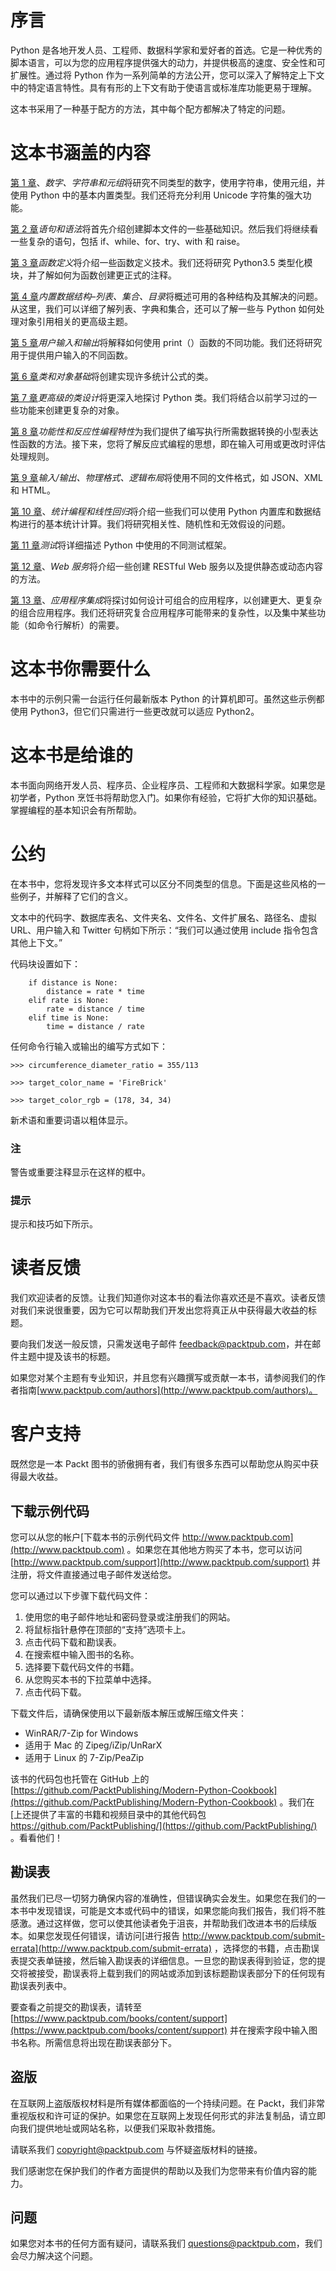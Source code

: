 # 序言

Python 是各地开发人员、工程师、数据科学家和爱好者的首选。它是一种优秀的脚本语言，可以为您的应用程序提供强大的动力，并提供极高的速度、安全性和可扩展性。通过将 Python 作为一系列简单的方法公开，您可以深入了解特定上下文中的特定语言特性。具有有形的上下文有助于使语言或标准库功能更易于理解。

这本书采用了一种基于配方的方法，其中每个配方都解决了特定的问题。

# 这本书涵盖的内容

[第 1 章](01.html#page "Chapter 1. Numbers, Strings, and Tuples")、*数字、字符串和元组*将研究不同类型的数字，使用字符串，使用元组，并使用 Python 中的基本内置类型。我们还将充分利用 Unicode 字符集的强大功能。

[第 2 章](02.html#page "Chapter 2. Statements and Syntax")*语句和语法*将首先介绍创建脚本文件的一些基础知识。然后我们将继续看一些复杂的语句，包括 if、while、for、try、with 和 raise。

[第 3 章](03.html#page "Chapter 3. Function Definitions")*函数定义*将介绍一些函数定义技术。我们还将研究 Python3.5 类型化模块，并了解如何为函数创建更正式的注释。

[第 4 章](04.html#page "Chapter 4. Built-in Data Structures – list, set, dict")*内置数据结构–列表、集合、目录*将概述可用的各种结构及其解决的问题。从这里，我们可以详细了解列表、字典和集合，还可以了解一些与 Python 如何处理对象引用相关的更高级主题。

[第 5 章](05.html#page "Chapter 5. User Inputs and Outputs")*用户输入和输出*将解释如何使用 print（）函数的不同功能。我们还将研究用于提供用户输入的不同函数。

[第 6 章](06.html#page "Chapter 6. Basics of Classes and Objects")*类和对象基础*将创建实现许多统计公式的类。

[第 7 章](07.html#page "Chapter 7. More Advanced Class Design")*更高级的类设计*将更深入地探讨 Python 类。我们将结合以前学习过的一些功能来创建更复杂的对象。

[第 8 章](08.html#page "Chapter 8. Functional and Reactive Programming Features")*功能性和反应性编程特性*为我们提供了编写执行所需数据转换的小型表达性函数的方法。接下来，您将了解反应式编程的思想，即在输入可用或更改时评估处理规则。

[第 9 章](09.html#page "Chapter 9. Input/Output, Physical Format, and Logical Layout")*输入/输出、物理格式、逻辑布局*将使用不同的文件格式，如 JSON、XML 和 HTML。

[第 10 章](10.html#page "Chapter 10. Statistical Programming and Linear Regression")、*统计编程和线性回归*将介绍一些我们可以使用 Python 内置库和数据结构进行的基本统计计算。我们将研究相关性、随机性和无效假设的问题。

[第 11 章](11.html#page "Chapter 11. Testing")*测试*将详细描述 Python 中使用的不同测试框架。

[第 12 章](12.html#page "Chapter 12. Web Services")、*Web 服务*将介绍一些创建 RESTful Web 服务以及提供静态或动态内容的方法。

[第 13 章](13.html#page "Chapter 13. Application Integration")、*应用程序集成*将探讨如何设计可组合的应用程序，以创建更大、更复杂的组合应用程序。我们还将研究复合应用程序可能带来的复杂性，以及集中某些功能（如命令行解析）的需要。

# 这本书你需要什么

本书中的示例只需一台运行任何最新版本 Python 的计算机即可。虽然这些示例都使用 Python3，但它们只需进行一些更改就可以适应 Python2。

# 这本书是给谁的

本书面向网络开发人员、程序员、企业程序员、工程师和大数据科学家。如果您是初学者，Python 烹饪书将帮助您入门。如果你有经验，它将扩大你的知识基础。掌握编程的基本知识会有所帮助。

# 公约

在本书中，您将发现许多文本样式可以区分不同类型的信息。下面是这些风格的一些例子，并解释了它们的含义。

文本中的代码字、数据库表名、文件夹名、文件名、文件扩展名、路径名、虚拟 URL、用户输入和 Twitter 句柄如下所示：“我们可以通过使用 include 指令包含其他上下文。”

代码块设置如下：

```
    if distance is None:
        distance = rate * time
    elif rate is None:
        rate = distance / time
    elif time is None:
        time = distance / rate
```

任何命令行输入或输出的编写方式如下：

```
>>> circumference_diameter_ratio = 355/113

>>> target_color_name = 'FireBrick'

>>> target_color_rgb = (178, 34, 34)

```

新术语和重要词语以粗体显示。

### 注

警告或重要注释显示在这样的框中。

### 提示

提示和技巧如下所示。

# 读者反馈

我们欢迎读者的反馈。让我们知道你对这本书的看法你喜欢还是不喜欢。读者反馈对我们来说很重要，因为它可以帮助我们开发出您将真正从中获得最大收益的标题。

要向我们发送一般反馈，只需发送电子邮件 feedback@packtpub.com，并在邮件主题中提及该书的标题。

如果您对某个主题有专业知识，并且您有兴趣撰写或贡献一本书，请参阅我们的作者指南[www.packtpub.com/authors](http://www.packtpub.com/authors)。

# 客户支持

既然您是一本 Packt 图书的骄傲拥有者，我们有很多东西可以帮助您从购买中获得最大收益。

## 下载示例代码

您可以从您的帐户[下载本书的示例代码文件 http://www.packtpub.com](http://www.packtpub.com) 。如果您在其他地方购买了本书，您可以访问[http://www.packtpub.com/support](http://www.packtpub.com/support) 并注册，将文件直接通过电子邮件发送给您。

您可以通过以下步骤下载代码文件：

1.  使用您的电子邮件地址和密码登录或注册我们的网站。
2.  将鼠标指针悬停在顶部的“支持”选项卡上。
3.  点击代码下载和勘误表。
4.  在搜索框中输入图书的名称。
5.  选择要下载代码文件的书籍。
6.  从您购买本书的下拉菜单中选择。
7.  点击代码下载。

下载文件后，请确保使用以下最新版本解压或解压缩文件夹：

*   WinRAR/7-Zip for Windows
*   适用于 Mac 的 Zipeg/iZip/UnRarX
*   适用于 Linux 的 7-Zip/PeaZip

该书的代码包也托管在 GitHub 上的[https://github.com/PacktPublishing/Modern-Python-Cookbook](https://github.com/PacktPublishing/Modern-Python-Cookbook) 。我们在[上还提供了丰富的书籍和视频目录中的其他代码包 https://github.com/PacktPublishing/](https://github.com/PacktPublishing/) 。看看他们！

## 勘误表

虽然我们已尽一切努力确保内容的准确性，但错误确实会发生。如果您在我们的一本书中发现错误，可能是文本或代码中的错误，如果您能向我们报告，我们将不胜感激。通过这样做，您可以使其他读者免于沮丧，并帮助我们改进本书的后续版本。如果您发现任何错误，请访问[进行报告 http://www.packtpub.com/submit-errata](http://www.packtpub.com/submit-errata) ，选择您的书籍，点击勘误表提交表单链接，然后输入勘误表的详细信息。一旦您的勘误表得到验证，您的提交将被接受，勘误表将上载到我们的网站或添加到该标题勘误表部分下的任何现有勘误表列表中。

要查看之前提交的勘误表，请转至[https://www.packtpub.com/books/content/support](https://www.packtpub.com/books/content/support) 并在搜索字段中输入图书名称。所需信息将出现在勘误表部分下。

## 盗版

在互联网上盗版版权材料是所有媒体都面临的一个持续问题。在 Packt，我们非常重视版权和许可证的保护。如果您在互联网上发现任何形式的非法复制品，请立即向我们提供地址或网站名称，以便我们采取补救措施。

请联系我们 copyright@packtpub.com 与怀疑盗版材料的链接。

我们感谢您在保护我们的作者方面提供的帮助以及我们为您带来有价值内容的能力。

## 问题

如果您对本书的任何方面有疑问，请联系我们 questions@packtpub.com，我们会尽力解决这个问题。